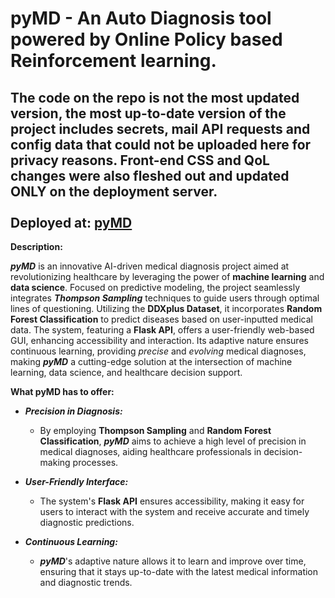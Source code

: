 <h1>pyMD - An Auto Diagnosis tool powered by Online Policy based Reinforcement learning.</h1>
<h2>The code on the repo is not the most updated version, the most up-to-date version of the project includes secrets, mail API requests and config data that could not be uploaded here for privacy reasons. Front-end CSS and QoL changes were also fleshed out and updated ONLY on the deployment server.
<br>
<br> 
Deployed at: <a href= 'kingzel.pythonanywhere.com'>pyMD</a></h2>

**Description:**

**_pyMD_** is an innovative AI-driven medical diagnosis project aimed at revolutionizing healthcare by leveraging the power of **machine learning** and **data science**. Focused on predictive modeling, the project seamlessly integrates **_Thompson Sampling_** techniques to guide users through optimal lines of questioning. Utilizing the **DDXplus Dataset**, it incorporates **Random Forest Classification** to predict diseases based on user-inputted medical data. The system, featuring a **Flask API**, offers a user-friendly web-based GUI, enhancing accessibility and interaction. Its adaptive nature ensures continuous learning, providing _precise_ and _evolving_ medical diagnoses, making **_pyMD_** a cutting-edge solution at the intersection of machine learning, data science, and healthcare decision support.

**What pyMD has to offer:**

- **_Precision in Diagnosis:_**
  - By employing **Thompson Sampling** and **Random Forest Classification**, **_pyMD_** aims to achieve a high level of precision in medical diagnoses, aiding healthcare professionals in decision-making processes.

- **_User-Friendly Interface:_**
  - The system's **Flask API** ensures accessibility, making it easy for users to interact with the system and receive accurate and timely diagnostic predictions.

- **_Continuous Learning:_**
  - **_pyMD_**'s adaptive nature allows it to learn and improve over time, ensuring that it stays up-to-date with the latest medical information and diagnostic trends.


